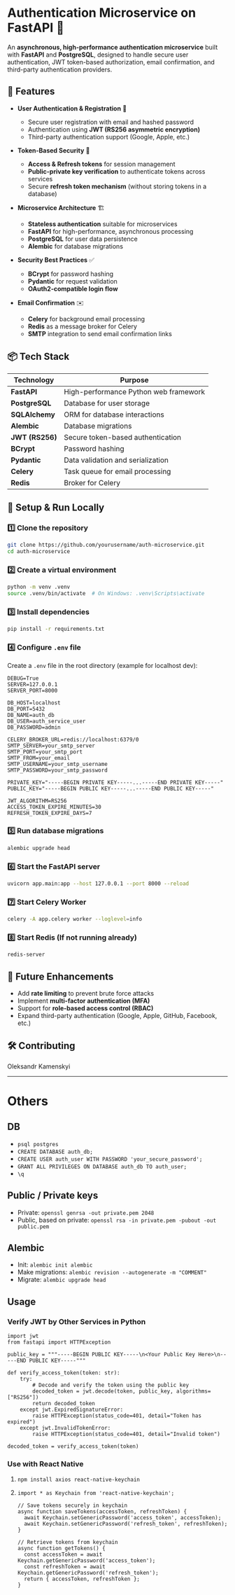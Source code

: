 # **Authentication Microservice on FastAPI** 🔐  

An **asynchronous, high-performance authentication microservice** built with **FastAPI** and **PostgreSQL**, designed to handle secure user authentication, JWT token-based authorization, email confirmation, and third-party authentication providers.  

## **🚀 Features**  
- **User Authentication & Registration** 🔑  
  - Secure user registration with email and hashed password  
  - Authentication using **JWT (RS256 asymmetric encryption)**  
  - Third-party authentication support (Google, Apple, etc.)  
  
- **Token-Based Security** 🔐  
  - **Access & Refresh tokens** for session management  
  - **Public-private key verification** to authenticate tokens across services  
  - Secure **refresh token mechanism** (without storing tokens in a database)  
  
- **Microservice Architecture** 🏗  
  - **Stateless authentication** suitable for microservices  
  - **FastAPI** for high-performance, asynchronous processing  
  - **PostgreSQL** for user data persistence  
  - **Alembic** for database migrations  
  
- **Security Best Practices** ✅  
  - **BCrypt** for password hashing  
  - **Pydantic** for request validation  
  - **OAuth2-compatible login flow**  
  
- **Email Confirmation** ✉️  
  - **Celery** for background email processing  
  - **Redis** as a message broker for Celery  
  - **SMTP** integration to send email confirmation links  
  
## **📦 Tech Stack**  
| Technology  | Purpose |  
|-------------|---------|  
| **FastAPI**  | High-performance Python web framework |  
| **PostgreSQL**  | Database for user storage |  
| **SQLAlchemy**  | ORM for database interactions |  
| **Alembic**  | Database migrations |  
| **JWT (RS256)**  | Secure token-based authentication |  
| **BCrypt**  | Password hashing |  
| **Pydantic**  | Data validation and serialization |  
| **Celery**  | Task queue for email processing |  
| **Redis**  | Broker for Celery |

## **🔧 Setup & Run Locally**  

### **1️⃣ Clone the repository**  
```bash
git clone https://github.com/yourusername/auth-microservice.git
cd auth-microservice
```

### **2️⃣ Create a virtual environment**  
```bash
python -m venv .venv
source .venv/bin/activate  # On Windows: .venv\Scripts\activate
```

### **3️⃣ Install dependencies**  
```bash
pip install -r requirements.txt
```

### **4️⃣ Configure `.env` file**  
Create a `.env` file in the root directory (example for localhost dev):  
```env
DEBUG=True
SERVER=127.0.0.1
SERVER_PORT=8000

DB_HOST=localhost
DB_PORT=5432
DB_NAME=auth_db
DB_USER=auth_service_user
DB_PASSWORD=admin

CELERY_BROKER_URL=redis://localhost:6379/0
SMTP_SERVER=your_smtp_server
SMTP_PORT=your_smtp_port
SMTP_FROM=your_email
SMTP_USERNAME=your_smtp_username
SMTP_PASSWORD=your_smtp_password

PRIVATE_KEY="-----BEGIN PRIVATE KEY-----...-----END PRIVATE KEY-----"
PUBLIC_KEY="-----BEGIN PUBLIC KEY-----...-----END PUBLIC KEY-----"

JWT_ALGORITHM=RS256
ACCESS_TOKEN_EXPIRE_MINUTES=30
REFRESH_TOKEN_EXPIRE_DAYS=7
```

### **5️⃣ Run database migrations**  
```bash
alembic upgrade head
```

### **6️⃣ Start the FastAPI server**  
```bash
uvicorn app.main:app --host 127.0.0.1 --port 8000 --reload
```

### **7️⃣ Start Celery Worker**  
```bash
celery -A app.celery worker --loglevel=info
```

### **8️⃣ Start Redis (If not running already)**  
```bash
redis-server
```

## **📌 Future Enhancements**  
- Add **rate limiting** to prevent brute force attacks  
- Implement **multi-factor authentication (MFA)**  
- Support for **role-based access control (RBAC)**  
- Expand third-party authentication (Google, Apple, GitHub, Facebook, etc.)  

## **🛠 Contributing**  
Oleksandr Kamenskyi

---
# Others

## DB
- `psql postgres`
- `CREATE DATABASE auth_db;`
- `CREATE USER auth_user WITH PASSWORD 'your_secure_password';`
- `GRANT ALL PRIVILEGES ON DATABASE auth_db TO auth_user;`
- `\q`

## Public / Private keys
- Private: `openssl genrsa -out private.pem 2048`
- Public, based on private: `openssl rsa -in private.pem -pubout -out public.pem`

## Alembic
- Init: `alembic init alembic`
- Make migrations: `alembic revision --autogenerate -m "COMMENT"`
- Migrate: `alembic upgrade head`

## Usage

### Verify JWT by Other Services in Python
```
import jwt
from fastapi import HTTPException

public_key = """-----BEGIN PUBLIC KEY-----\n<Your Public Key Here>\n-----END PUBLIC KEY-----"""

def verify_access_token(token: str):
    try:
        # Decode and verify the token using the public key
        decoded_token = jwt.decode(token, public_key, algorithms=["RS256"])
        return decoded_token
    except jwt.ExpiredSignatureError:
        raise HTTPException(status_code=401, detail="Token has expired")
    except jwt.InvalidTokenError:
        raise HTTPException(status_code=401, detail="Invalid token")

decoded_token = verify_access_token(token)
```

### Use with React Native
1. `npm install axios react-native-keychain`

2. ```
   import * as Keychain from 'react-native-keychain';
   
   // Save tokens securely in keychain
   async function saveTokens(accessToken, refreshToken) {
     await Keychain.setGenericPassword('access_token', accessToken);
     await Keychain.setGenericPassword('refresh_token', refreshToken);
   }
   
   // Retrieve tokens from keychain
   async function getTokens() {
     const accessToken = await Keychain.getGenericPassword('access_token');
     const refreshToken = await Keychain.getGenericPassword('refresh_token');
     return { accessToken, refreshToken };
   }
```